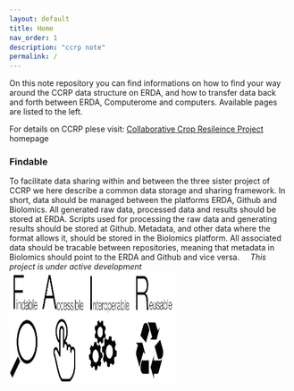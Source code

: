 ```yaml
---
layout: default
title: Home
nav_order: 1
description: "ccrp note"
permalink: /
---
```


On this note repository you can find informations on how to find your way around the CCRP data structure on ERDA, and how to transfer data back and forth between ERDA, Computerome and computers. Available pages are listed to the left.

For details on CCRP plese visit:
[Collaborative Crop Resileince Project](https://ccrp.vcl.ncsu.edu/) homepage

### Findable
To facilitate data sharing within and between the three sister project of CCRP we here describe a common data storage and sharing framework.
In short, data should be managed between the platforms ERDA, Github and Biolomics. All generated raw data, processed data and results should be stored at ERDA. Scripts used for processing the raw data and generating results should be stored at Github. Metadata, and other data where the format allows it, should be stored in the Biolomics platform. All associated data should be tracable between repositories, meaning that metadata in Biolomics should point to the ERDA and Github and vice versa.
&nbsp;
&nbsp;
*This project is under active development*
&nbsp;
&nbsp;
&nbsp;
&nbsp;
&nbsp;
<img src="FAIR_data_principles-1024x323.jpg" width="300" height="200" />
